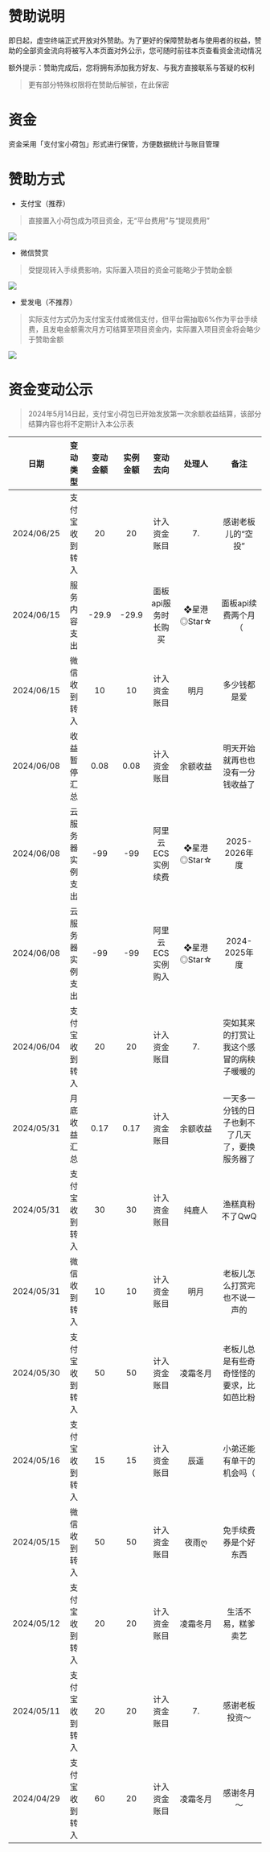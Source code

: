 # 赞助说明

即日起，虚空终端正式开放对外赞助。为了更好的保障赞助者与使用者的权益，赞助的全部资金流向将被写入本页面对外公示，您可随时前往本页查看资金流动情况

额外提示：赞助完成后，您将拥有添加我方好友、与我方直接联系与答疑的权利

> 更有部分特殊权限将在赞助后解锁，在此保密

# 资金

资金采用「支付宝小荷包」形式进行保管，方便数据统计与账目管理

# 赞助方式

- 支付宝（推荐）

> 直接置入小荷包成为项目资金，无“平台费用”与“提现费用”

![](https://img.starsharbor.com/2024-05-01/f6edad39f6de2.jpg)

- 微信赞赏

> 受提现转入手续费影响，实际置入项目的资金可能略少于赞助金额

![](https://img.starsharbor.com/2024-06-01/9a2d2840a8e8c.png)

- 爱发电（不推荐）

> 实际支付方式仍为支付宝支付或微信支付，但平台需抽取6%作为平台手续费，且发电金额需次月方可结算至项目资金内，实际置入项目资金将会略少于赞助金额

![](https://img.starsharbor.com/2024-05-01/04b3072e47026.jpg)

# 资金变动公示

> 2024年5月14日起，支付宝小荷包已开始发放第一次余额收益结算，该部分结算内容也将不定期计入本公示表

|日期|变动类型|变动金额|实例金额|变动去向|处理人|备注|
|:---:|:---:|:---:|:---:|:---:|:---:|:---:|
|2024/06/25|支付宝收到转入|20|20|计入资金账目|7.|感谢老板儿的“空投”|
|2024/06/15|服务内容支出|-29.9|-29.9|面板api服务时长购买|❖星港◎Star☆|面板api续费两个月（|
|2024/06/15|微信收到转入|10|10|计入资金账目|明月|多少钱都是爱|
|2024/06/08|收益暂停汇总|0.08|0.08|计入资金账目|余额收益|明天开始就再也也没有一分钱收益了|
|2024/06/08|云服务器实例支出|-99|-99|阿里云ECS实例续费|❖星港◎Star☆|2025-2026年度|
|2024/06/08|云服务器实例支出|-99|-99|阿里云ECS实例购入|❖星港◎Star☆|2024-2025年度|
|2024/06/04|支付宝收到转入|20|20|计入资金账目|7.|突如其来的打赏让我这个感冒的病秧子暖暖的|
|2024/05/31|月底收益汇总|0.17|0.17|计入资金账目|余额收益|一天多一分钱的日子也剩不了几天了，要换服务器了|
|2024/05/31|支付宝收到转入|30|30|计入资金账目|纯鹿人|渔糕真粉不了QwQ|
|2024/05/31|微信收到转入|10|10|计入资金账目|明月|老板儿怎么打赏完也不说一声的|
|2024/05/30|支付宝收到转入|50|50|计入资金账目|凌霜冬月|老板儿总是有些奇奇怪怪的要求，比如芭比粉|
|2024/05/16|支付宝收到转入|15|15|计入资金账目|辰遥|小弟还能有单干的机会吗（|
|2024/05/15|微信收到转入|50|50|计入资金账目|夜雨ღ|免手续费券是个好东西|
|2024/05/12|支付宝收到转入|20|20|计入资金账目|凌霜冬月|生活不易，糕爹卖艺|
|2024/05/11|支付宝收到转入|20|20|计入资金账目|7.|感谢老板投资～|
|2024/04/29|支付宝收到转入|60|20|计入资金账目|凌霜冬月|感谢冬月～|